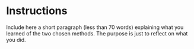 # Instructions

Include here a short paragraph (less than 70 words) explaining what you 
learned of the two chosen methods. The purpose is just to reflect on what
you did. 
